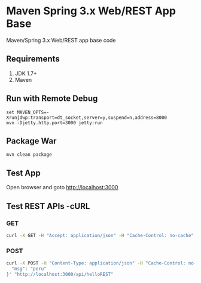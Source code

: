 # Maven Spring 3.x Web/REST App Base #
Maven/Spring 3.x Web/REST app base code

## Requirements ##
1. JDK 1.7+
1. Maven

## Run with Remote Debug ##
	set MAVEN_OPTS=-Xrunjdwp:transport=dt_socket,server=y,suspend=n,address=8000
	mvn -Djetty.http.port=3000 jetty:run

## Package War ##
	mvn clean package

## Test App ##
Open browser and goto [http://localhost:3000](http://localhost:3000)

## Test REST APIs -cURL ##
### GET ###
```bash
curl -X GET -H "Accept: application/json" -H "Cache-Control: no-cache" "http://localhost:3000/api/helloREST/peru"
```
### POST ###
```bash
curl -X POST -H "Content-Type: application/json" -H "Cache-Control: no-cache" -d '{
  "msg": "peru"
}' "http://localhost:3000/api/helloREST"
```
